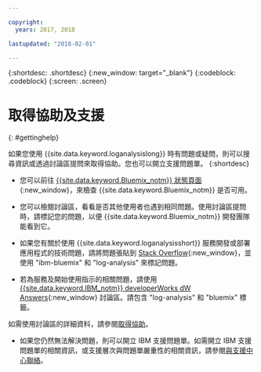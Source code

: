```yaml
---

copyright:
  years: 2017, 2018

lastupdated: "2018-02-01"

---
```



{:shortdesc: .shortdesc}
{:new_window: target="_blank"}
{:codeblock: .codeblock}
{:screen: .screen}


# 取得協助及支援
{: #gettinghelp}

如果您使用 {{site.data.keyword.loganalysislong}} 時有問題或疑問，則可以搜尋資訊或透過討論區提問來取得協助。您也可以開立支援問題單。
{:shortdesc}

* 您可以前往 [{{site.data.keyword.Bluemix_notm}} 狀態頁面](https://developer.ibm.com/bluemix/support/#status){:new_window}，來檢查 {{site.data.keyword.Bluemix_notm}} 是否可用。

* 您可以檢閱討論區，看看是否其他使用者也遇到相同問題。使用討論區提問時，請標記您的問題，以便 {{site.data.keyword.Bluemix_notm}} 開發團隊能看到它。
<!--Insert the appropriate Stack Overflow tag for your service for <service_keyword> in URL and text below:  -->
  * 如果您有關於使用 {{site.data.keyword.loganalysisshort}} 服務開發或部署應用程式的技術問題，請將問題張貼到 [Stack Overflow](http://stackoverflow.com/search?q=log-analysis+ibm-bluemix){:new_window}，並使用 "ibm-bluemix" 和 "log-analysis" 來標記問題。
<!--Insert the appropriate dW Answers tag for your service for <service_keyword> in URL below:  -->
  * 若為服務及開始使用指示的相關問題，請使用 [{{site.data.keyword.IBM_notm}} developerWorks dW Answers](https://developer.ibm.com/answers/topics/log-analysis/?smartspace=bluemix){:new_window} 討論區。請包含 "log-analysis" 和 "bluemix" 標籤。

如需使用討論區的詳細資料，請參閱[取得協助](https://www.{DomainName}/docs/support/index.html#getting-help)。

* 如果您仍然無法解決問題，則可以開立 IBM 支援問題單。如需開立 IBM 支援問題單的相關資訊，或支援層次與問題單嚴重性的相關資訊，請參閱[與支援中心聯絡](https://www.{DomainName}/docs/support/index.html#contacting-support)。

